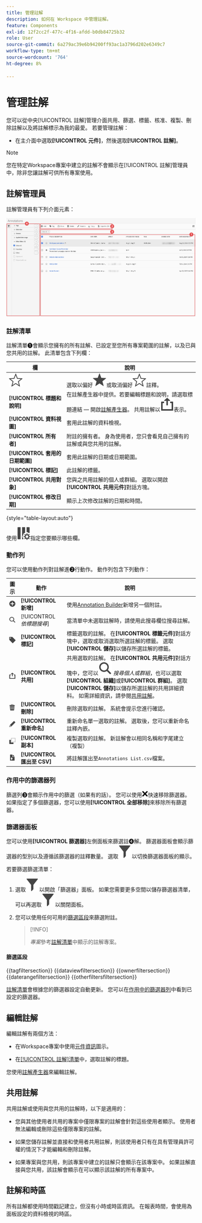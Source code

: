 ```yaml
---
title: 管理註解
description: 如何在 Workspace 中管理註解。
feature: Components
exl-id: 12f2cc2f-477c-4f16-afdd-b0db84725b32
role: User
source-git-commit: 6a279ac39e6b94200ff93ac1a3796d202e6349c7
workflow-type: tm+mt
source-wordcount: '764'
ht-degree: 8%

---
```


# 管理註解

您可以從中央[!UICONTROL 註解]管理介面共用、篩選、標籤、核准、複製、刪除註解以及將註解標示為我的最愛。 若要管理註解：

* 在主介面中選取&#x200B;**[!UICONTROL 元件]**，然後選取&#x200B;**[!UICONTROL 註解]**。


>[!NOTE]
>
>您在特定Workspace專案中建立的註解不會顯示在[!UICONTROL 註解]管理員中，除非您讓註解可供所有專案使用。
>

## 註解管理員

註解管理員有下列介面元素：

![註解介面](assets/annotations-manager.png)

### 註解清單

註解清單➊會顯示您擁有的所有註解、已設定至您所有專案範圍的註解，以及已與您共用的註解。 此清單包含下列欄：

| 欄 | 說明 |
| --- | --- | 
| ![星形大綱](/help/assets/icons/StarOutline.svg) | 選取以偏好![Star](/help/assets/icons/Star.svg)或取消偏好![StarOutline](/help/assets/icons/StarOutline.svg)註釋。 |
| **[!UICONTROL 標題和說明]** | 在註解產生器中提供。若要編輯標題和說明，請選取標題連結 — 開啟[註解產生器](/help/components/annotations/create-annotations.md#annotation-builder)。 共用註解以![共用](/help/assets/icons/ShareAlt.svg)表示。 |
| **[!UICONTROL 資料視圖]** | 套用此註解的資料檢視。 |
| **[!UICONTROL 所有者]** | 附註的擁有者。 身為使用者，您只會看見自己擁有的註解或與您共用的註解。 |
| **[!UICONTROL 套用的日期範圍]** | 套用此註解的日期或日期範圍。 |
| **[!UICONTROL 標記]** | 此註解的標籤。 |
| **[!UICONTROL 共用對象]** | 您與之共用註解的個人或群組。 選取以開啟&#x200B;**[!UICONTROL 共用元件]**&#x200B;對話方塊。 |
| **[!UICONTROL 修改日期]** | 顯示上次修改註解的日期和時間。 |

{style="table-layout:auto"}

使用![ColumnSetting](/help/assets/icons/ColumnSetting.svg)指定您要顯示哪些欄。

### 動作列

您可以使用動作列對註解進➋行動作。 動作列包含下列動作：

| 圖示 | 動作 | 說明 |
|:--:|---|---|
| ![AddCircle](/help/assets/icons/AddCircle.svg) | **[!UICONTROL 新增]** | 使用[Annotation Builder](create-annotations.md#annotation-builder)新增另一個附註。 |
| ![搜尋](/help/assets/icons/Search.svg) | [!UICONTROL *依標題搜尋*] | 當清單中未選取註解時，請使用此搜尋欄位搜尋註解。 |
| ![標籤](/help/assets/icons/Label.svg) | **[!UICONTROL 標記]** | 標籤選取的註解。 在&#x200B;**[!UICONTROL 標籤元件]**&#x200B;對話方塊中，選取或取消選取所選註解的標籤。 選取&#x200B;**[!UICONTROL 儲存]**&#x200B;以儲存所選註解的標籤。 |
| ![共用](/help/assets/icons/ShareAlt.svg) | **[!UICONTROL 共用]** | 共用選取的註解。 在&#x200B;**[!UICONTROL 共用元件]**&#x200B;對話方塊中，您可以![搜尋](/help/assets/icons/Search.svg) *搜尋個人或群組*，也可以選取&#x200B;**[!UICONTROL 組織]**&#x200B;或&#x200B;**[!UICONTROL 群組]**。 選取&#x200B;**[!UICONTROL 儲存]**&#x200B;以儲存所選註解的共用詳細資料。 如需詳細資訊，請參閱[共用註解](#share-annotations)。 |
| ![刪除](/help/assets/icons/Delete.svg) | **[!UICONTROL 刪除]** | 刪除選取的註解。 系統會提示您進行確認。 |
| ![編輯](/help/assets/icons/Edit.svg) | **[!UICONTROL 重新命名]** | 重新命名單一選取的註解。 選取後，您可以重新命名註釋內嵌。 |
| ![副本](/help/assets/icons/Copy.svg) | **[!UICONTROL 副本]** | 複製選取的註解。 新註解會以相同名稱和字尾建立（複製） |
| ![檔案CSV](/help/assets/icons/FileCSV.svg) | **[!UICONTROL 匯出至 CSV]** | 將註解匯出至`Annotations List.csv`檔案。 |

### 作用中的篩選器列

篩選列➌會顯示作用中的篩選（如果有的話）。 您可以使用![CrossSize75](/help/assets/icons/CrossSize75.svg)快速移除篩選器。 如果指定了多個篩選器，您可以使用&#x200B;**[!UICONTROL 全部移除]**&#x200B;來移除所有篩選器。

### 篩選器面板

您可以使用&#x200B;**[!UICONTROL 篩選器]**&#x200B;左側面板來篩選註➍解。 篩選器面板會顯示篩選器的型別以及遵循該篩選器的註釋數量。 選取![篩選器](/help/assets/icons/Filter.svg)以切換篩選器面板的顯示。

若要篩選篩選清單：

1. 選取![篩選器](/help/assets/icons/Filter.svg)以開啟「篩選器」面板。 如果您需要更多空間以儲存篩選器清單，可以再選取![篩選器](/help/assets/icons/Filter.svg)以關閉面板。
1. 您可以使用任何可用的[篩選區段](#filter-sections)來篩選附註。

   >[!INFO]
   >
   >*專案*&#x200B;參考[註解清單](manage-annotations.md#annotations-list)中顯示的註解專案。
   > 

#### 篩選區段

{{tagfiltersection}}
{{dataviewfiltersection}}
{{ownerfiltersection}}
{{daterangefiltersection}}
{{otherfiltersfiltersection}}


[註解清單](manage-annotations.md#annotations-list)會根據您的篩選器設定自動更新。 您可以在[作用中的篩選器列](manage-annotations.md#active-filter-bar)中看到已設定的篩選器。


## 編輯註解

編輯註解有兩個方法：

* 在Workspace專案中使用[元件資訊](/help/components/use-components-in-workspace.md#component-info)圖示。

* 在[[!UICONTROL 註解]清單](#annotations-list)中，選取註解的標題。

您使用[註解產生器](/help/components/annotations/create-annotations.md#annotation-builder)來編輯註解。

## 共用註解

共用註解或使用與您共用的註解時，以下是適用的：

* 您與其他使用者共用的專案中僅限專案的註解會針對這些使用者顯示。 使用者無法編輯或刪除這些僅限專案的註解。
* 如果您儲存註解並直接和使用者共用註解，則該使用者只有在具有管理員許可權的情況下才能編輯和刪除註解。

* 如果專案與您共用，則該專案中建立的註解只會顯示在該專案中。 如果註解直接與您共用，該註解會顯示在可以顯示該註解的所有專案中。

## 註解和時區

所有註解都使用時間戳記建立，但沒有小時或時區資訊。 在報表時間，會使用為面板設定的資料檢視的時區。
